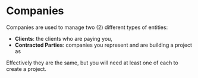 # Companies

Companies are used to manage two (2) different types of entities:

- **Clients**: the clients who are paying you,
- **Contracted Parties**: companies you represent and are building a project as

Effectively they are the same, but you will need at least one of each to create a project.